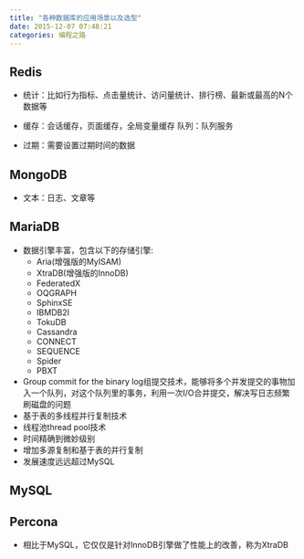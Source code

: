 ```yaml
---
title: "各种数据库的应用场景以及选型"
date: 2015-12-07 07:48:21
categories: 编程之路
---
```

## Redis

- 统计：比如行为指标、点击量统计、访问量统计、排行榜、最新或最高的N个数据等 

- 缓存：会话缓存，页面缓存，全局变量缓存  队列：队列服务 

- 过期：需要设置过期时间的数据

## MongoDB

- 文本：日志、文章等

## MariaDB

- 数据引擎丰富，包含以下的存储引擎:
  - Aria(增强版的MyISAM)
  - XtraDB(增强版的InnoDB)
  - FederatedX
  - OQGRAPH
  - SphinxSE
  - IBMDB2I
  - TokuDB
  - Cassandra
  - CONNECT
  - SEQUENCE
  - Spider
  - PBXT
- Group commit for the binary log组提交技术，能够将多个并发提交的事物加入一个队列，对这个队列里的事务，利用一次I/O合并提交，解决写日志频繁刷磁盘的问题
- 基于表的多线程并行复制技术
- 线程池thread pool技术
- 时间精确到微妙级别
- 增加多源复制和基于表的并行复制
- 发展速度远远超过MySQL

## MySQL

## Percona

- 相比于MySQL，它仅仅是针对InnoDB引擎做了性能上的改善，称为XtraDB




  ​

  ​

  ​